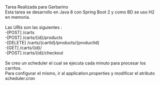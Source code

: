 Tarea Realizada para Garbarino <br />
Esta tarea se desarrollo en Java 8 con Spring Boot 2 y como BD se uso H2 en memoria. <br />
 <br />
Las URIs son las siguientes : <br />
-[POST] /carts <br />
-[POST] /carts/{id}/products <br />
-[DELETE] /carts/{cartId}/products/{productId} <br />
-[GET] /carts/{id}/ <br />
-[POST] /carts/{id}/checkout <br />
 <br />
Se creo un scheduler el cual se ejecuta cada minuto para procesar los carritos. <br />
Para configurar el mismo, ir al application.properties y modificar el atributo scheduler.cron <br />
